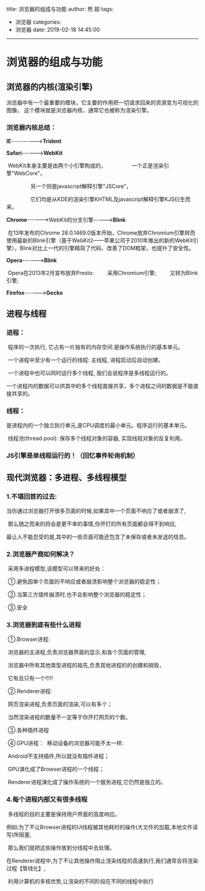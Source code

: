 title: 浏览器的组成与功能
author: 熊 超
tags:
  - 浏览器
categories:
  - 浏览器
date: 2019-02-18 14:45:00
---
<!-- more --> 

# 浏览器的组成与功能

## 浏览器的内核(渲染引擎)

浏览器中有一个最重要的模块，它主要的作用把一切请求回来的资源变为可视化的图像。 这个模块就是浏览器内核，通常它也被称为渲染引擎。 

### 浏览器内核总结：

 **IE**---------->**Trident**

**Safari**------>**WebKit**

​        WebKit本身主要是由两个小引擎构成的，
                一个正是渲染引擎“WebCore”，

                另一个则是javascript解释引擎“JSCore”，

                它们均是从KDE的渲染引擎KHTML及javascript解释引擎KJS衍生而来。

**Chrome**------>WebKit的分支引擎----->**Blink**

​        在13年发布的Chrome 28.0.1469.0版本开始，Chrome放弃Chromium引擎转而使用最新的Blink引擎（基于WebKit2——苹果公司于2010年推出的新的WebKit引擎），Blink对比上一代的引擎精简了代码、改善了DOM框架，也提升了安全性。

**Opera**------>**Blink**

​        Opera在2013年2月宣布放弃Presto:
        采用Chromium引擎;
        又转为Blink引擎;

**Firefox**------>**Gecko**

## 进程与线程

### 进程：

​        程序的一次执行, 它占有一片独有的内存空间.是操作系统执行的基本单元。

​        一个进程中至少有一个运行的线程: 主线程, 进程启动后自动创建。

​        一个进程中也可以同时运行多个线程, 我们会说程序是多线程运行的。

​        一个进程内的数据可以供其中的多个线程直接共享，多个进程之间的数据是不能直接共享的。

### 线程：

​        是进程内的一个独立执行单元,是CPU调度的最小单元。程序运行的基本单元。

​        线程池(thread pool): 保存多个线程对象的容器, 实现线程对象的反复利用。

### JS引擎是单线程运行的！（回忆事件轮询机制）

## 现代浏览器：多进程、多线程模型

### 1.不堪回首的过去:

​        当你通过浏览器打开很多页面的时候,如果其中一个页面不响应了或者崩溃了,

​        那么随之而来的将会是更不幸的事情,你开打的所有页面都会得不到响应,

​        最让人不能忍受的是,其中的一些页面可能还包含了未保存或者未发送的信息。

### 2.浏览器产商如何解决？

​        采用多进程模型,该模型可以带来的好处：

​        ①.避免因单个页面的不响应或者崩溃影响整个浏览器的稳定性；

​        ②.当第三方插件崩溃时,也不会影响整个浏览器的稳定性；

​        ③.安全

### 3.浏览器到底有些什么进程

​        ①.Browser进程:

​            浏览器的主进程,负责浏览器界面的显示,和各个页面的管理,

​            浏览器中所有其他类型进程的祖先,负责其他进程的的创建和销毁，

​            它有且只有一个!!!!!

​        ②.Renderer进程:

​            网页渲染进程,负责页面的渲染,可以有多个；

​            当然渲染进程的数量不一定等于你开打网页的个数。

​        ③.各种插件进程

​        ④.GPU进程：
​            移动设备的浏览器可能不太一样:

​                Android不支持插件,所以就没有插件进程；

​                GPU演化成了Browser进程的一个线程；

​                Renderer进程演化成了操作系统的一个服务进程,它仍然是独立的。

### 4.每个进程内部又有很多线程

​        多线程的目的主要是保持用户界面的高度响应。

​        例如:为了不让Browser进程的UI线程被其他耗时的操作(大文件的加载,本地文件读写)所阻塞,

​                那么我们就把这些操作放到分线程中去处理。

​        在Renderer进程中,为了不让其他操作阻止渲染线程的高速执行,我们通常会将渲染过程【管线化】,

​        利用计算机的多核优势,让渲染的不同阶段在不同的线程中执行
